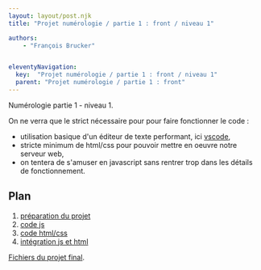 ```yaml
---
layout: layout/post.njk
title: "Projet numérologie / partie 1 : front / niveau 1"

authors:
    - "François Brucker"


eleventyNavigation:
  key:  "Projet numérologie / partie 1 : front / niveau 1"
  parent: "Projet numérologie / partie 1 : front"
---
```


<!-- début résumé -->

Numérologie partie 1 - niveau 1.

<!-- fin résumé -->

On ne verra que le strict nécessaire pour pour faire fonctionner le code :

* utilisation basique d'un éditeur de texte performant, ici [vscode](https://code.visualstudio.com/),
* stricte minimum de html/css pour pouvoir mettre en oeuvre notre serveur web,
* on tentera de s'amuser en javascript sans rentrer trop dans les détails de fonctionnement.

## Plan

1. [préparation du projet](./1-preparation)
2. [code js](2-code_js)
3. [code html/css](./3-html_css)
4. [intégration js et html](./4-integration_html_js)

[Fichiers du projet final](./5-structures).
